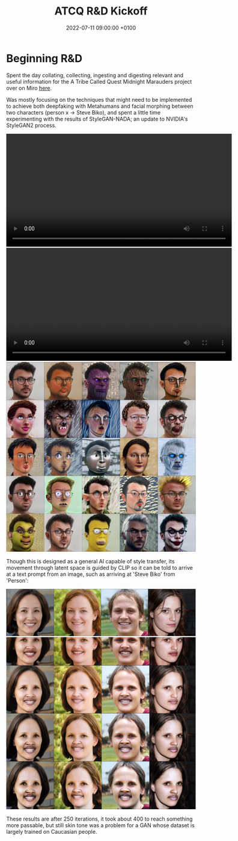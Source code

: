 ﻿---
layout: post 
title:  "ATCQ R&D Kickoff"
date:   2022-07-11 09:00:00 +0100 
categories: [unreal, atcq]
---

# Beginning R&D

Spent the day collating, collecting, ingesting and digesting relevant and useful information for the A Tribe Called Quest Midnight Marauders project over on Miro [here](https://miro.com/app/board/uXjVOoqtOWY=/?moveToWidget=3458764528968613180&cot=14).

Was mostly focusing on the techniques that might need to be implemented to achieve both deepfaking with Metahumans and facial morphing between two characters (person x -> Steve Biko), and spent a little time experimenting with the results of StyleGAN-NADA; an update to NVIDIA's StyleGAN2 process.

<video controls width="600">
    <source src="/docs/assets/images/atcq-r-d/rep-01.webm" 
            type="video/webm">
</video>

<video controls width="600">
    <source src="/docs/assets/images/atcq-r-d/rep-02.webm" 
            type="video/webm">
</video>

<a href="/docs/assets/images/atcq-r-d/rep-collage.jpg">
<img src="/docs/assets/images/atcq-r-d/rep-collage.jpg" width="600" alt="stylegan-nada collage">
</a>

Though this is designed as a general AI capable of style transfer, its movement through latent space is guided by CLIP so it can be told to arrive at a text prompt from an image, such as arriving at 'Steve Biko' from 'Person':

<a href="/docs/assets/images/atcq-r-d/steve-original.png">
<img src="/docs/assets/images/atcq-r-d/steve-original.png" width="600" alt="stylegan-nada steve">
</a>

<a href="/docs/assets/images/atcq-r-d/steve-biko.png">
<img src="/docs/assets/images/atcq-r-d/steve-biko.png" width="600" alt="stylegan-nada steve">
</a>

These results are after 250 iterations, it took about 400 to reach something more passable, but still skin tone was a problem for a GAN whose dataset is largely trained on Caucasian people.